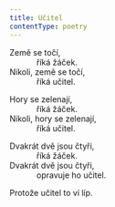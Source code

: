 ```yaml
---
title: Učitel
contentType: poetry
---
```


<section>

Země se točí,  
            říká žáček.  
Nikoli, země se točí,  
            říká učitel.

Hory se zelenají,  
            říká žáček.  
Nikoli, hory se zelenají,  
            říká učitel.

Dvakrát dvě jsou čtyři,  
            říká žáček.  
Dvakrát dvě jsou čtyři,  
            opravuje ho učitel.

Protože učitel to ví líp.

</section>
